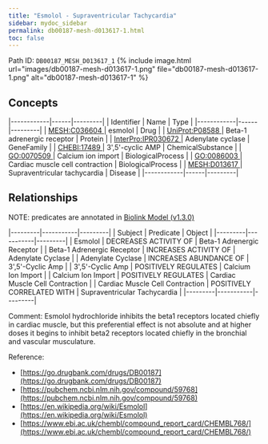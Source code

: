 ```yaml
---
title: "Esmolol - Supraventricular Tachycardia"
sidebar: mydoc_sidebar
permalink: db00187-mesh-d013617-1.html
toc: false 
---
```



Path ID: `DB00187_MESH_D013617_1`
{% include image.html url="images/db00187-mesh-d013617-1.png" file="db00187-mesh-d013617-1.png" alt="db00187-mesh-d013617-1" %}

## Concepts

|------------|------|---------|
| Identifier | Name | Type    |
|------------|------|---------|
| <a href="https://identifiers.org/MESH:C036604">MESH:C036604 </a> | esmolol | Drug |
| <a href="https://identifiers.org/UniProt:P08588">UniProt:P08588 </a> | Beta-1 adrenergic receptor | Protein |
| <a href="https://identifiers.org/InterPro:IPR030672">InterPro:IPR030672 </a> | Adenylate cyclase | GeneFamily |
| <a href="https://identifiers.org/CHEBI:17489">CHEBI:17489 </a> | 3',5'-cyclic AMP | ChemicalSubstance |
| <a href="https://identifiers.org/GO:0070509">GO:0070509 </a> | Calcium ion import | BiologicalProcess |
| <a href="https://identifiers.org/GO:0086003">GO:0086003 </a> | Cardiac muscle cell contraction | BiologicalProcess |
| <a href="https://identifiers.org/MESH:D013617">MESH:D013617 </a> | Supraventricular tachycardia | Disease |
|------------|------|---------|

## Relationships


NOTE: predicates are annotated in <a href="https://github.com/biolink/biolink-model/releases/tag/v1.3.0">Biolink Model (v1.3.0)</a>

|---------|-----------|---------|
| Subject | Predicate | Object  |
|---------|-----------|---------|
| Esmolol | DECREASES ACTIVITY OF | Beta-1 Adrenergic Receptor |
| Beta-1 Adrenergic Receptor | INCREASES ACTIVITY OF | Adenylate Cyclase |
| Adenylate Cyclase | INCREASES ABUNDANCE OF | 3',5'-Cyclic Amp |
| 3',5'-Cyclic Amp | POSITIVELY REGULATES | Calcium Ion Import |
| Calcium Ion Import | POSITIVELY REGULATES | Cardiac Muscle Cell Contraction |
| Cardiac Muscle Cell Contraction | POSITIVELY CORRELATED WITH | Supraventricular Tachycardia |
|---------|-----------|---------|

Comment: Esmolol hydrochloride inhibits the beta1 receptors located chiefly in cardiac muscle, but this preferential effect is not absolute and at higher doses it begins to inhibit beta2 receptors located chiefly in the bronchial and vascular musculature.

Reference: 
  - [https://go.drugbank.com/drugs/DB00187](https://go.drugbank.com/drugs/DB00187)
  - [https://pubchem.ncbi.nlm.nih.gov/compound/59768](https://pubchem.ncbi.nlm.nih.gov/compound/59768)
  - [https://en.wikipedia.org/wiki/Esmolol](https://en.wikipedia.org/wiki/Esmolol)
  - [https://www.ebi.ac.uk/chembl/compound_report_card/CHEMBL768/](https://www.ebi.ac.uk/chembl/compound_report_card/CHEMBL768/)
